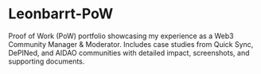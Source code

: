 # Leonbarrt-PoW
Proof of Work (PoW) portfolio showcasing my experience as a Web3 Community Manager &amp; Moderator. Includes case studies from Quick Sync, DePINed, and AIDAO communities with detailed impact, screenshots, and supporting documents.
